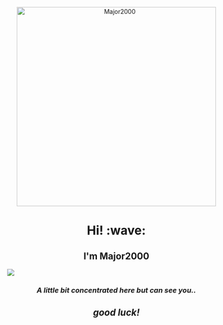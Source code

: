 <p align="center"><a href="https://github.com/Major2000"><img src="./Assets/NUX_Octodex.gif" alt="Major2000" width="460px" height="460px"></a></p>

<h1 align="center">Hi! :wave:</h1>
<h2 align="center">I'm Major2000</h2>

![](https://komarev.com/ghpvc/?username=Major2000)
<h3 align="center"><i>A little bit concentrated here but can see you.. </i></h3>
<p></p>
<h2 align="center"><i>good luck!</i></h2>